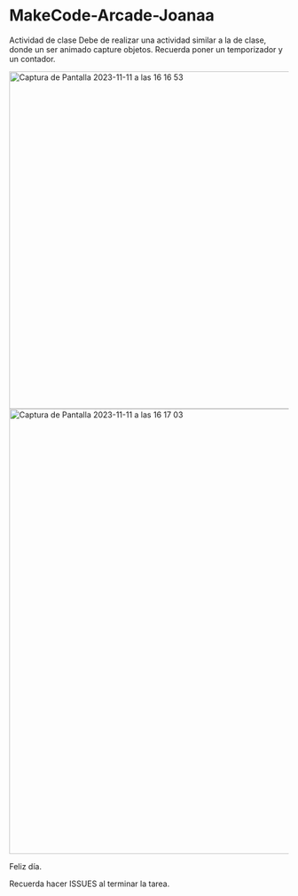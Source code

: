 # MakeCode-Arcade-Joanaa
Actividad de clase 
Debe de realizar una actividad similar a la de clase, donde un ser animado capture objetos. Recuerda poner un temporizador y un contador. 

<img width="608" alt="Captura de Pantalla 2023-11-11 a las 16 16 53" src="https://github.com/ull-mfp-aet-2324-alu0101039183/MakeCode-Arcade-Joanaa/assets/148484350/1182fc27-1fdb-43b0-973d-a82eaeed0170">

<img width="802" alt="Captura de Pantalla 2023-11-11 a las 16 17 03" src="https://github.com/ull-mfp-aet-2324-alu0101039183/MakeCode-Arcade-Joanaa/assets/148484350/2fcf5a90-29bf-4719-9a61-a78683d9912a">

Feliz día. 

Recuerda hacer ISSUES al terminar la tarea. 
